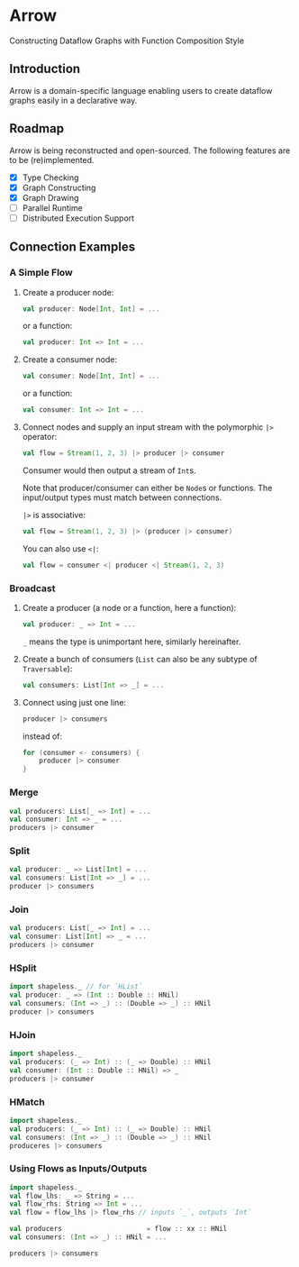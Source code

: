 # Arrow

Constructing Dataflow Graphs with Function Composition Style

## Introduction

Arrow is a domain-specific language enabling users to create dataflow graphs easily in a declarative way.

## Roadmap

Arrow is being reconstructed and open-sourced. The following features are to be (re)implemented.

- [x] Type Checking
- [x] Graph Constructing
- [x] Graph Drawing
- [ ] Parallel Runtime
- [ ] Distributed Execution Support

## Connection Examples
### A Simple Flow
1. Create a producer node:

    ```scala
    val producer: Node[Int, Int] = ...
    ```
    
    or a function:
    
    ```scala
    val producer: Int => Int = ...
    ```
2. Create a consumer node:

    ```scala
    val consumer: Node[Int, Int] = ...
    ```
    
    or a function:
    
    ```scala
    val consumer: Int => Int = ...
    ```
3. Connect nodes and supply an input stream with the polymorphic `|>` operator:

    ```scala
    val flow = Stream(1, 2, 3) |> producer |> consumer
    ```
    
    Consumer would then output a stream of `Int`s.
    
    Note that producer/consumer can either be `Node`s or functions. The input/output types must match between connections.
    
    `|>` is associative:
    
    ```scala
    val flow = Stream(1, 2, 3) |> (producer |> consumer)
    ```
    You can also use `<|`:
    
    ```scala
    val flow = consumer <| producer <| Stream(1, 2, 3)
    ```

### Broadcast
1. Create a producer (a node or a function, here a function):

    ```scala
    val producer: _ => Int = ...
    ```
    
    `_` means the type is unimportant here, similarly hereinafter.
    
2. Create a bunch of consumers (`List` can also be any subtype of `Traversable`):

    ```scala
    val consumers: List[Int => _] = ...
    ```

3. Connect using just one line:

    ```scala
    producer |> consumers
    ```
    
    instead of:
    
    ```scala
    for (consumer <- consumers) {
        producer |> consumer
    }
    ```

### Merge
```scala
val producers: List[_ => Int] = ...
val consumer: Int => _ = ...
producers |> consumer
```

### Split
```scala
val producer: _ => List[Int] = ...
val consumers: List[Int => _] = ...
producer |> consumers
```

### Join
```scala
val producers: List[_ => Int] = ...
val consumer: List[Int] => _ = ...
producers |> consumer
```

### HSplit
```scala
import shapeless._ // for `HList`
val producer: _ => (Int :: Double :: HNil)
val consumers: (Int => _) :: (Double => _) :: HNil
producer |> consumers
```

### HJoin
```scala
import shapeless._
val producers: (_ => Int) :: (_ => Double) :: HNil
val consumer: (Int :: Double :: HNil) => _
producers |> consumer
```

### HMatch
```scala
import shapeless._
val producers: (_ => Int) :: (_ => Double) :: HNil
val consumers: (Int => _) :: (Double => _) :: HNil
produceres |> consumers
```

### Using Flows as Inputs/Outputs
```scala
import shapeless._
val flow_lhs: _ => String = ...
val flow_rhs: String => Int = ...
val flow = flow_lhs |> flow_rhs // inputs `_`, outputs `Int`

val producers                     = flow :: xx :: HNil
val consumers: (Int => _) :: HNil = ...

producers |> consumers
```